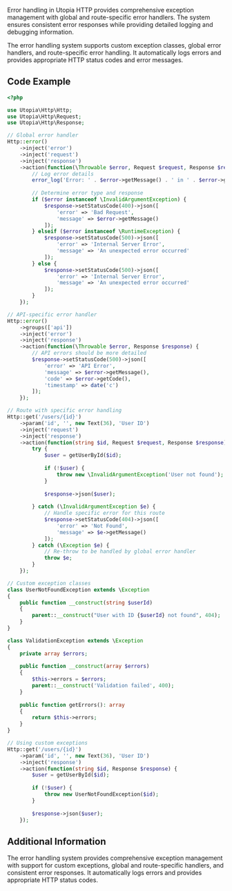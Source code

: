 Error handling in Utopia HTTP provides comprehensive exception management with global and route-specific error handlers. The system ensures consistent error responses while providing detailed logging and debugging information.

The error handling system supports custom exception classes, global error handlers, and route-specific error handling. It automatically logs errors and provides appropriate HTTP status codes and error messages.

## Code Example

```php
<?php

use Utopia\Http\Http;
use Utopia\Http\Request;
use Utopia\Http\Response;

// Global error handler
Http::error()
    ->inject('error')
    ->inject('request')
    ->inject('response')
    ->action(function(\Throwable $error, Request $request, Response $response) {
        // Log error details
        error_log('Error: ' . $error->getMessage() . ' in ' . $error->getFile() . ':' . $error->getLine());
        
        // Determine error type and response
        if ($error instanceof \InvalidArgumentException) {
            $response->setStatusCode(400)->json([
                'error' => 'Bad Request',
                'message' => $error->getMessage()
            ]);
        } elseif ($error instanceof \RuntimeException) {
            $response->setStatusCode(500)->json([
                'error' => 'Internal Server Error',
                'message' => 'An unexpected error occurred'
            ]);
        } else {
            $response->setStatusCode(500)->json([
                'error' => 'Internal Server Error',
                'message' => 'An unexpected error occurred'
            ]);
        }
    });

// API-specific error handler
Http::error()
    ->groups(['api'])
    ->inject('error')
    ->inject('response')
    ->action(function(\Throwable $error, Response $response) {
        // API errors should be more detailed
        $response->setStatusCode(500)->json([
            'error' => 'API Error',
            'message' => $error->getMessage(),
            'code' => $error->getCode(),
            'timestamp' => date('c')
        ]);
    });

// Route with specific error handling
Http::get('/users/{id}')
    ->param('id', '', new Text(36), 'User ID')
    ->inject('request')
    ->inject('response')
    ->action(function(string $id, Request $request, Response $response) {
        try {
            $user = getUserById($id);
            
            if (!$user) {
                throw new \InvalidArgumentException('User not found');
            }
            
            $response->json($user);
            
        } catch (\InvalidArgumentException $e) {
            // Handle specific error for this route
            $response->setStatusCode(404)->json([
                'error' => 'Not Found',
                'message' => $e->getMessage()
            ]);
        } catch (\Exception $e) {
            // Re-throw to be handled by global error handler
            throw $e;
        }
    });

// Custom exception classes
class UserNotFoundException extends \Exception
{
    public function __construct(string $userId)
    {
        parent::__construct("User with ID {$userId} not found", 404);
    }
}

class ValidationException extends \Exception
{
    private array $errors;
    
    public function __construct(array $errors)
    {
        $this->errors = $errors;
        parent::__construct('Validation failed', 400);
    }
    
    public function getErrors(): array
    {
        return $this->errors;
    }
}

// Using custom exceptions
Http::get('/users/{id}')
    ->param('id', '', new Text(36), 'User ID')
    ->inject('response')
    ->action(function(string $id, Response $response) {
        $user = getUserById($id);
        
        if (!$user) {
            throw new UserNotFoundException($id);
        }
        
        $response->json($user);
    });
```

## Additional Information

The error handling system provides comprehensive exception management with support for custom exceptions, global and route-specific handlers, and consistent error responses. It automatically logs errors and provides appropriate HTTP status codes.
